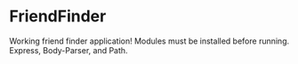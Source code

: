 # FriendFinder

Working friend finder application! Modules must be installed before running. Express, Body-Parser, and Path. 

